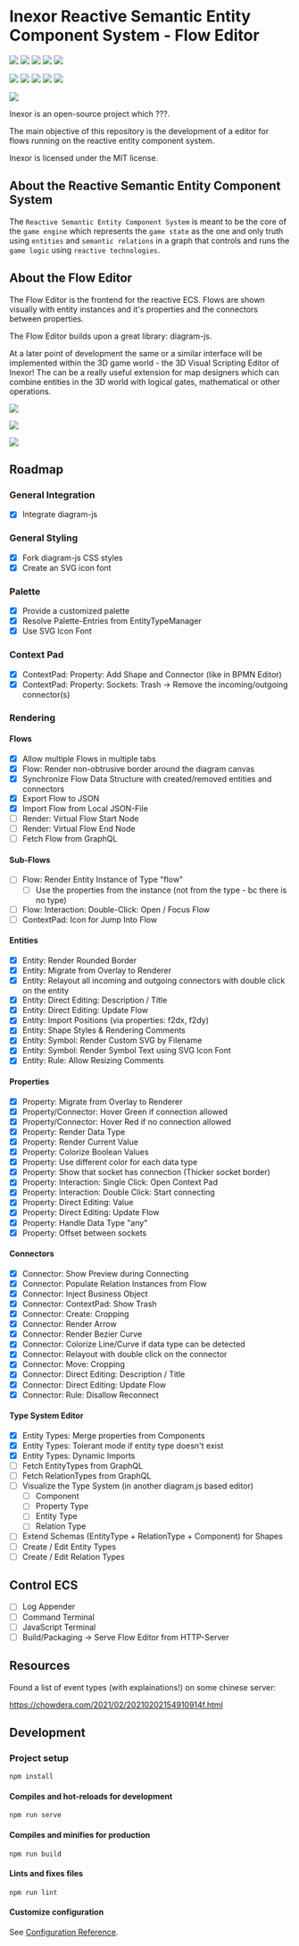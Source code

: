 # Inexor Reactive Semantic Entity Component System - Flow Editor

[<img src="https://img.shields.io/badge/Language-Rust-brightgreen">]()
[<img src="https://img.shields.io/badge/Platforms-Linux%20%26%20Windows-brightgreen">]()
[<img src="https://img.shields.io/github/workflow/status/aschaeffer/rust-ecs-ui/inexor-ecs-flow-editor">](https://github.com/aschaeffer/rust-ecs-ui/actions?query=workflow%3Ainexor-ecs-flow-editor)
[<img src="https://img.shields.io/github/license/aschaeffer/rust-ecs-ui">](https://github.com/aschaeffer/rust-ecs-ui/blob/main/LICENSE)
[<img src="https://img.shields.io/discord/698219248954376256?logo=discord">](https://discord.com/invite/acUW8k7)

[<img src="https://img.shields.io/github/contributors/aschaeffer/rust-ecs-ui">]()
[<img src="https://img.shields.io/github/downloads/aschaeffer/rust-ecs-ui/total?color=brightgreen">]()
[<img src="https://img.shields.io/github/last-commit/aschaeffer/rust-ecs-ui">]()
[<img src="https://img.shields.io/github/issues/aschaeffer/rust-ecs-ui">]()
[<img src="https://img.shields.io/github/languages/code-size/aschaeffer/rust-ecs-ui">]()

[<img src="https://raw.githubusercontent.com/aschaeffer/rust-ecs-ui/master/public/assets/inexor_2.png">]()

Inexor is an open-source project which ???.

The main objective of this repository is the development of a editor for flows running on the reactive entity component system.

Inexor is licensed under the MIT license.

## About the Reactive Semantic Entity Component System

The `Reactive Semantic Entity Component System` is meant to be the core of the `game engine` which represents the
`game state` as the one and only truth using `entities` and `semantic relations` in a graph that controls and runs
the `game logic` using `reactive technologies`.

## About the Flow Editor

The Flow Editor is the frontend for the reactive ECS. Flows are shown visually with entity instances and it's
properties and the connectors between properties.

The Flow Editor builds upon a great library: diagram-js.

At a later point of development the same or a similar interface will be implemented within the 3D game world - 
the 3D Visual Scripting Editor of Inexor! The can be a really useful extension for map designers which can
combine entities in the 3D world with logical gates, mathematical or other operations.

[<img src="https://raw.githubusercontent.com/aschaeffer/rust-ecs-ui/master/docs/screenshots/1.png">]()

[<img src="https://raw.githubusercontent.com/aschaeffer/rust-ecs-ui/master/docs/screenshots/2.png">]()

[<img src="https://raw.githubusercontent.com/aschaeffer/rust-ecs-ui/master/docs/screenshots/3.png">]()


## Roadmap

### General Integration

- [x] Integrate diagram-js

### General Styling

- [x] Fork diagram-js CSS styles
- [x] Create an SVG icon font

### Palette

- [x] Provide a customized palette
- [x] Resolve Palette-Entries from EntityTypeManager
- [x] Use SVG Icon Font

### Context Pad

- [x] ContextPad: Property: Add Shape and Connector (like in BPMN Editor)
- [x] ContextPad: Property: Sockets: Trash -> Remove the incoming/outgoing connector(s)

### Rendering

#### Flows

- [x] Allow multiple Flows in multiple tabs
- [x] Flow: Render non-obtrusive border around the diagram canvas
- [x] Synchronize Flow Data Structure with created/removed entities and connectors
- [x] Export Flow to JSON
- [x] Import Flow from Local JSON-File
- [ ] Render: Virtual Flow Start Node
- [ ] Render: Virtual Flow End Node
- [ ] Fetch Flow from GraphQL

#### Sub-Flows

- [ ] Flow: Render Entity Instance of Type "flow"
  - [ ] Use the properties from the instance (not from the type - bc there is no type)
- [ ] Flow: Interaction: Double-Click: Open / Focus Flow
- [ ] ContextPad: Icon for Jump Into Flow

#### Entities

- [x] Entity: Render Rounded Border
- [x] Entity: Migrate from Overlay to Renderer
- [x] Entity: Relayout all incoming and outgoing connectors with double click on the entity
- [x] Entity: Direct Editing: Description / Title
- [x] Entity: Direct Editing: Update Flow
- [x] Entity: Import Positions (via properties: f2dx, f2dy)
- [x] Entity: Shape Styles & Rendering Comments
- [x] Entity: Symbol: Render Custom SVG by Filename
- [x] Entity: Symbol: Render Symbol Text using SVG Icon Font
- [x] Entity: Rule: Allow Resizing Comments

#### Properties

- [x] Property: Migrate from Overlay to Renderer
- [x] Property/Connector: Hover Green if connection allowed
- [x] Property/Connector: Hover Red if no connection allowed
- [x] Property: Render Data Type
- [x] Property: Render Current Value
- [x] Property: Colorize Boolean Values
- [x] Property: Use different color for each data type
- [x] Property: Show that socket has connection (Thicker socket border)
- [x] Property: Interaction: Single Click: Open Context Pad
- [x] Property: Interaction: Double Click: Start connecting
- [x] Property: Direct Editing: Value
- [x] Property: Direct Editing: Update Flow
- [x] Property: Handle Data Type "any"
- [x] Property: Offset between sockets

#### Connectors

- [x] Connector: Show Preview during Connecting
- [x] Connector: Populate Relation Instances from Flow
- [x] Connector: Inject Business Object
- [x] Connector: ContextPad: Show Trash
- [x] Connector: Create: Cropping
- [x] Connector: Render Arrow
- [x] Connector: Render Bezier Curve
- [x] Connector: Colorize Line/Curve if data type can be detected
- [x] Connector: Relayout with double click on the connector
- [x] Connector: Move: Cropping
- [x] Connector: Direct Editing: Description / Title
- [x] Connector: Direct Editing: Update Flow
- [x] Connector: Rule: Disallow Reconnect

#### Type System Editor

- [x] Entity Types: Merge properties from Components
- [x] Entity Types: Tolerant mode if entity type doesn't exist
- [x] Entity Types: Dynamic Imports
- [ ] Fetch EntityTypes from GraphQL
- [ ] Fetch RelationTypes from GraphQL
- [ ] Visualize the Type System (in another diagram.js based editor)
  - [ ] Component
  - [ ] Property Type
  - [ ] Entity Type
  - [ ] Relation Type
- [ ] Extend Schemas (EntityType + RelationType + Component) for Shapes
- [ ] Create / Edit Entity Types
- [ ] Create / Edit Relation Types

## Control ECS

- [ ] Log Appender
- [ ] Command Terminal
- [ ] JavaScript Terminal
- [ ] Build/Packaging -> Serve Flow Editor from HTTP-Server

## Resources

Found a list of event types (with explainations!) on some chinese server:

https://chowdera.com/2021/02/20210202154910914f.html

## Development

### Project setup
```
npm install
```

#### Compiles and hot-reloads for development
```
npm run serve
```

#### Compiles and minifies for production
```
npm run build
```

#### Lints and fixes files
```
npm run lint
```

#### Customize configuration
See [Configuration Reference](https://cli.vuejs.org/config/).
